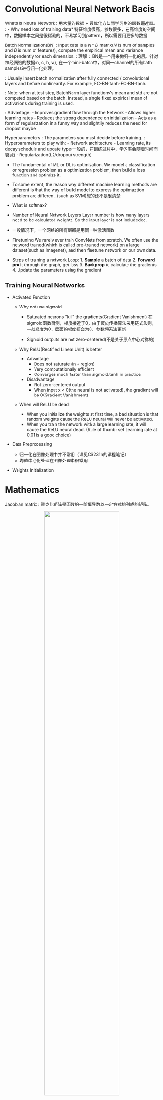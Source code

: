 # Convolutional Neural Network Bacis

Whats is Neural Network
: 用大量的数据 + 最优化方法而学习到的函数逼近器。
: - Why need lots of training data?
        特征维度很高，参数很多，在高维度的空间中，数据样本之间是很稀疏的，不易学习到pattern，所以需要用更多的数据

Batch Normalization(BN)
: Input data is a $N * D$ matrix($N$ is num of samples and $D$ is num of features), compute the empirical mean and variance independently for each dimension.
: 理解： BN是一个用来做归一化的层。针对神经网络的数据(n, c, h, w), 在一个mini-batch中，对同一channel的所有bath samples进行归一化处理。

: Usually insert batch normalization after fully connected / convolutional layers and before nonlinearity. For example, FC-BN-tanh-FC-BN-tanh.

: Note: when at test step, BatchNorm layer functions's mean and std are not computed based on the batch. Instead, a single fixed expirical mean of activations during training is used.

: Advantage:
    - Improves gradient flow through the Network
    - Allows higher learning rates
    - Reduces the strong dependence on initialization
    - Acts as a form of regularization in a funny way and slightily reduces the need for dropout maybe

Hyperparameters
: The parameters you must decide before training.
: Hyperparameters to play with:
    - Network architecture
    - Learning rate, its decay schedule and update type(一般的，在训练过程中，学习率会随着时间而衰减)
    - Regularization(L2/dropout strength)



- The fundamental of ML or DL is optimization. We model a classification or regression problem as a optimization problem, then build a loss function and optimize it.

- To some extent, the reason why different machine learning methods are different is that the way of build model to express the optimaztion problem are different.
(such as SVM)想的还不是很清楚

- What is softmax?

- Number of Neural Network Layers
    Layer number is how many layers need to be calculated weights. So the input layer is not includeded.

- 一般情况下，一个网络的所有层都是用同一种激活函数

- Finetuning
    We rarely ever train ConvNets from scratch. We often use the netword trained(which is called pre-trained network) on a large dataset(such as Imagenet), and then finetune network on our own data.

- Steps of training a network
    Loop:
        1. **Sample** a batch of data
        2. **Forward pro** it through the graph, get loss
        3. **Backprop** to calculate the gradients
        4. Update the parameters using the gradient

## Training Neural Networks
- Activated Function
    - Why not use sigmoid
        - Saturated neurons "kill" the gradients(Gradient Vanishment)
            在sigmoid函数两侧，梯度接近于0，由于反向传播算法采用链式法则，一处梯度为0，后面的梯度都会为0，参数将无法更新

        - Sigmoid outputs are not zero-centered(不是关于原点中心对称的)

    - Why ReLU(Rectified Linear Unit) is better
        - Advantage
            - Does not saturate (in `+` region)
            - Very computationally efficient
            - Converges much faster than sigmoid/tanh in practice
        - Disadvantage
            - Not zero-centered output
            - When input x < 0(the neural is not activated), the gradient will be 0(Gradient Vanishment)

    - When will ReLU be dead
        - When you initialize the weights at first time, a bad situation is that random weights cause the ReLU neural will never be activated.
        - When you train the network with a large learning rate, it will cause the ReLU neural dead. (Rule of thumb: set Learning rate at 0.01 is a good choice)

- Data Preprocessing
    - 归一化在图像处理中并不常用（详见CS231n的课程笔记）
    - 均值中心化处理在图像处理中很常用

- Weights Initialization



# Mathematics
Jacobian matrix
: 雅克比矩阵是函数的一阶偏导数以一定方式排列成的矩阵。
    <p align="center">
        <img src="http://i4.piimg.com/586835/3baa83cd6f88391d.png" width="70%">
    </p>

: 例:
    <p align="center">
        <img src="http://i4.piimg.com/586835/a0415fa435a392a0.png" width="80%">
    </p>

Hessian matrix
: 海森矩阵是多变量实值函数$f(x_1, x_2, ... , x_n)$的二阶偏导数组成的矩阵。
    <p align="center">
        <img src="http://i4.piimg.com/586835/6165c3e95ebd46ba.png" width="70%">
    </p>

### Websites
- [CS231n](http://cs231n.stanford.edu/syllabus.html)

- [知乎专栏:CS231n课程笔记翻译系列](https://zhuanlan.zhihu.com/p/22339097)


### 个人理解

- 机器学习，是个学习+推断的过程，从数据中学习到的是经验，当进行预测时，系统的输入就是你所获得的证据

- 线性分类器类似于模版匹配(对哪一个地方相应很高)，只是学习到的模版类型比较单一
  神经网络可以学到很多模版

- loss function的作用：衡量分类/回归结果的好坏。从而优化它，找到最优的参数获得最好的分类/回归的性能

- 多分类支持向量机, loss function  
$$
L_i=\sum_{j\ne y_i }{max(0, s_j - s_{y_i} + 1)}
$$

- 为什么使用正则化项？
  - 当有多组参数/权重(w)获得了同样的结果(最小化了loss function)时，我们想要寻出最符合我们要求的
<br><br>

- L2正则化项，使模型尽可能多的利用每一纬的输入

- softmax classifier是logistic的一般化形式
  - softmax functionis  
      $$
      \begin{array}{c}
        f = \frac {e^{s_k}} {\sum_{j}{e^{s_j}}} \\ \\
        s=f(x_i; w)
      \end{array}
      $$
- 步长(learning rate)是一个比较头疼的超参数(选多少？)
- mini batch
    针对于每一次参数的update，不会去计算所有的训练集样本的损失函数，只是从其中取出一部分：Mini-batch Gradient Descent
- 机器学习中的优化问题(凸优化问题)：想象为在山谷中找到最低的点
- sift/HOG特征：统计出边缘的方向的分布图
- 特征字典：真的就有点像python中的dictionary，{每种特征：统计结果}
- 将数学表达式转换为图(graph)表示
